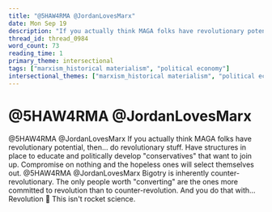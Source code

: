 ```yaml
---
title: "@5HAW4RMA @JordanLovesMarx"
date: Mon Sep 19
description: "If you actually think MAGA folks have revolutionary potential, then... do revolutionary stuff."
thread_id: thread_0984
word_count: 73
reading_time: 1
primary_theme: intersectional
tags: ["marxism_historical materialism", "political economy"]
intersectional_themes: ["marxism_historical materialism", "political economy"]
---
```


# @5HAW4RMA @JordanLovesMarx

@5HAW4RMA @JordanLovesMarx If you actually think MAGA folks have revolutionary potential, then... do revolutionary stuff. Have structures in place to educate and politically develop "conservatives" that want to join up. Compromise on nothing and the hopeless ones will select themselves out. @5HAW4RMA @JordanLovesMarx Bigotry is inherently counter-revolutionary. The only people worth "converting" are the ones more committed to revolution than to counter-revolution. And you do that with... Revolution 🤷 This isn't rocket science.